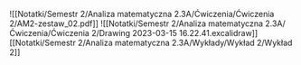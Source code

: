 ![[Notatki/Semestr 2/Analiza matematyczna 2.3A/Ćwiczenia/Ćwiczenia 2/AM2-zestaw_02.pdf]]
![[Notatki/Semestr 2/Analiza matematyczna 2.3A/Ćwiczenia/Ćwiczenia 2/Drawing 2023-03-15 16.22.41.excalidraw]][[Notatki/Semestr 2/Analiza matematyczna 2.3A/Wykłady/Wykład 2/Wykład 2]]